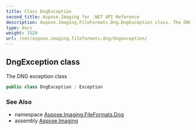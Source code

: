 ```yaml
---
title: Class DngException
second_title: Aspose.Imaging for .NET API Reference
description: Aspose.Imaging.FileFormats.Dng.DngException class. The DNG exception class
type: docs
weight: 2520
url: /net/aspose.imaging.fileformats.dng/dngexception/
---
```

## DngException class

The DNG exception class

```csharp
public class DngException : Exception
```

### See Also

* namespace [Aspose.Imaging.FileFormats.Dng](../../aspose.imaging.fileformats.dng/)
* assembly [Aspose.Imaging](../../)


